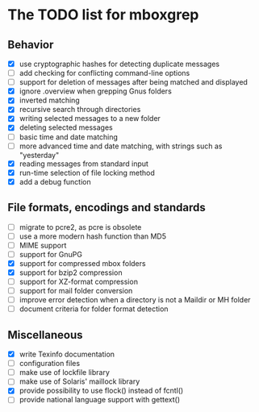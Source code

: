 # The TODO list for mboxgrep

## Behavior

- [x] use cryptographic hashes for detecting duplicate messages
- [ ] add checking for conflicting command-line options
- [ ] support for deletion of messages after being matched and displayed
- [x] ignore .overview when grepping Gnus folders
- [x] inverted matching
- [x] recursive search through directories
- [x] writing selected messages to a new folder
- [x] deleting selected messages
- [ ] basic time and date matching
- [ ] more advanced time and date matching, with strings such as "yesterday"
- [x] reading messages from standard input
- [x] run-time selection of file locking method
- [x] add a debug function

## File formats, encodings and standards

- [ ] migrate to pcre2, as pcre is obsolete
- [ ] use a more modern hash function than MD5
- [ ] MIME support
- [ ] support for GnuPG
- [x] support for compressed mbox folders
- [x] support for bzip2 compression
- [ ] support for XZ-format compression
- [ ] support for mail folder conversion
- [ ] improve error detection when a directory is not a Maildir or MH folder
- [ ] document criteria for folder format detection

## Miscellaneous

- [x] write Texinfo documentation
- [ ] configuration files
- [ ] make use of lockfile library
- [ ] make use of Solaris' maillock library
- [x] provide possibility to use flock() instead of fcntl()
- [ ] provide national language support with gettext()
